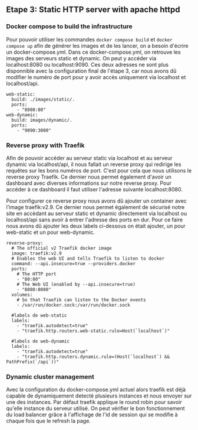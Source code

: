 ## Etape 3: Static HTTP server with apache httpd

### Docker compose to build the infrastructure

Pour pouvoir utiliser les commandes ``docker compose build`` et ``docker compose up``
afin de générer les images et de les lancer, on a besoin d'écrire un docker-compose.yml.
Dans ce docker-compose.yml, on retrouve les images des serveurs static et dynamic. On 
peut y accéder via localhost:8080 ou localhost:9090. Ces deux adresses ne sont 
plus disponnible avec la configuration final de l'étape 3, car nous avons dû 
modifier le numéro de port pour y avoir accès uniquement via localhost et localhost/api. 

```
web-static:
  build: ./images/static/.
  ports:
    - "8080:80"
web-dynamic:
  build: images/dynamic/.
  ports:
    - "9090:3000"
```

### Reverse proxy with Traefik

Afin de pouvoir accéder au serveur static via localhost et au serveur dynamic via 
localhost/api, il nous fallait un reverse proxy qui redirige les requêtes sur les 
bons numéros de port. C'est pour cela que nous utilisons le reverse proxy Traefik. 
Ce dernier nous permet également d'avoir un dashboard avec diverses informations sur 
notre reverse proxy. Pour accéder à ce dashboard il faut utiliser l'adresse suivante
localhost:8080. 

Pour configurer ce reverse proxy nous avons dû ajouter un container avec l'image
traefik:v2.9. Ce dernier nous permet également de sécurisé notre site en accèdant 
au serveur static et dynamic directement via localhost ou localhost/api sans avoir
à entrer l'adresse des ports en dur. Pour ce faire nous avons dû ajouter les deux
labels ci-dessous on était ajouter, un pour web-static et un pour web-dynamic. 

```
reverse-proxy:
  # The official v2 Traefik docker image
  image: traefik:v2.9
  # Enables the web UI and tells Traefik to listen to docker
  command: --api.insecure=true --providers.docker
  ports:
    # The HTTP port
    - "80:80"
    # The Web UI (enabled by --api.insecure=true)
    - "8080:8080"
  volumes:
    # So that Traefik can listen to the Docker events
    - /var/run/docker.sock:/var/run/docker.sock
    
  #labels de web-static
  labels:
    - "traefik.autodetect=true"
    - "traefik.http.routers.web-static.rule=Host(`localhost`)"
    
  #labels de web-dynamic
  labels:
    - "traefik.autodetect=true"
    - "traefik.http.routers.dynamic.rule=(Host(`localhost`) && PathPrefix(`/api`))"
```

### Dynamic cluster management

Avec la configuration du docker-compose.yml actuel alors traefik est déjà capable 
de dynamiquement detecté plusieurs instances et nous envoyer sur une des instances. 
Par défaut traefik applique le round robin pour savoir qu'elle instance du serveur 
utilisé. On peut vérifier le bon fonctionnement du load balancer grâce à l'affichage
de l'id de session qui se modifie à chaque fois que le refresh la page. 
